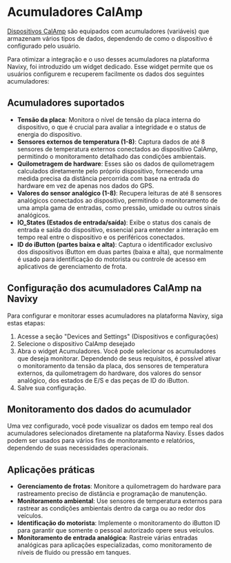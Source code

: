 # Acumuladores CalAmp

[Dispositivos CalAmp](https://www.navixy.com/devices/calamp/) são equipados com acumuladores (variáveis) que armazenam vários tipos de dados, dependendo de como o dispositivo é configurado pelo usuário.

Para otimizar a integração e o uso desses acumuladores na plataforma Navixy, foi introduzido um widget dedicado. Esse widget permite que os usuários configurem e recuperem facilmente os dados dos seguintes acumuladores:

## Acumuladores suportados

- **Tensão da placa**: Monitora o nível de tensão da placa interna do dispositivo, o que é crucial para avaliar a integridade e o status de energia do dispositivo.
- **Sensores externos de temperatura (1-8)**: Captura dados de até 8 sensores de temperatura externos conectados ao dispositivo CalAmp, permitindo o monitoramento detalhado das condições ambientais.
- **Quilometragem de hardware**: Esses são os dados de quilometragem calculados diretamente pelo próprio dispositivo, fornecendo uma medida precisa da distância percorrida com base na entrada do hardware em vez de apenas nos dados do GPS.
- **Valores do sensor analógico (1-8)**: Recupera leituras de até 8 sensores analógicos conectados ao dispositivo, permitindo o monitoramento de uma ampla gama de entradas, como pressão, umidade ou outros sinais analógicos.
- **IO\_States (Estados de entrada/saída)**: Exibe o status dos canais de entrada e saída do dispositivo, essencial para entender a interação em tempo real entre o dispositivo e os periféricos conectados.
- **ID do iButton (partes baixa e alta)**: Captura o identificador exclusivo dos dispositivos iButton em duas partes (baixa e alta), que normalmente é usado para identificação do motorista ou controle de acesso em aplicativos de gerenciamento de frota.

## Configuração dos acumuladores CalAmp na Navixy

Para configurar e monitorar esses acumuladores na plataforma Navixy, siga estas etapas:

1. Acesse a seção "Devices and Settings" (Dispositivos e configurações)
2. Selecione o dispositivo CalAmp desejado
3. Abra o widget Acumuladores. Você pode selecionar os acumuladores que deseja monitorar. Dependendo de seus requisitos, é possível ativar o monitoramento da tensão da placa, dos sensores de temperatura externos, da quilometragem do hardware, dos valores do sensor analógico, dos estados de E/S e das peças de ID do iButton.
4. Salve sua configuração.

## Monitoramento dos dados do acumulador

Uma vez configurado, você pode visualizar os dados em tempo real dos acumuladores selecionados diretamente na plataforma Navixy. Esses dados podem ser usados para vários fins de monitoramento e relatórios, dependendo de suas necessidades operacionais.

## Aplicações práticas

- **Gerenciamento de frotas**: Monitore a quilometragem do hardware para rastreamento preciso de distância e programação de manutenção.
- **Monitoramento ambiental**: Use sensores de temperatura externos para rastrear as condições ambientais dentro da carga ou ao redor dos veículos.
- **Identificação do motorista**: Implemente o monitoramento do iButton ID para garantir que somente o pessoal autorizado opere seus veículos.
- **Monitoramento de entrada analógica**: Rastreie várias entradas analógicas para aplicações especializadas, como monitoramento de níveis de fluido ou pressão em tanques.
